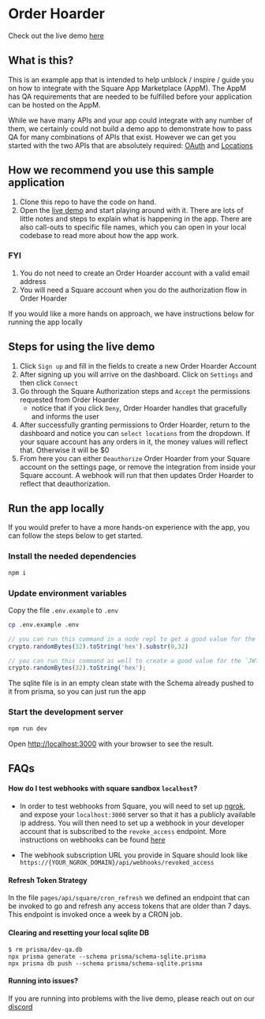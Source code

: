 # Order Hoarder
Check out the live demo [here](https://order-hoarder.fly.dev/)

## What is this?
This is an example app that is intended to help unblock / inspire / guide you on how to integrate with the Square App Marketplace (AppM). The AppM has QA requirements that are needed to be fulfilled before your application can be hosted on the AppM.

While we have many APIs and your app could integrate with any number of them, we certainly could not build a demo app to demonstrate how to pass QA for many combinations of APIs that exist. However we can get you started with the two APIs that are absolutely required: [OAuth](https://developer.squareup.com/docs/oauth-api/overview) and [Locations](https://developer.squareup.com/docs/locations-api)


## How we recommend you use this sample application
1. Clone this repo to have the code on hand.
1. Open the [live demo](https://order-hoarder.fly.dev/) and start playing around with it. There are lots of little notes and steps to explain what is happening in the app. There are also call-outs to specific file names, which you can open in your local codebase to read more about how the app work.
### FYI
1. You do not need to create an Order Hoarder account with a valid email address
1. You will need a Square account when you do the authorization flow in Order Hoarder

If you would like a more hands on approach, we have instructions below for running the app locally

## Steps for using the live demo
1. Click `Sign up` and fill in the fields to create a new Order Hoarder Account
1. After signing up you will arrive on the dashboard. Click on `Settings` and then click `Connect`
1. Go through the Square Authorization steps and `Accept` the permissions requested from Order Hoarder
    - notice that if you click `Deny`, Order Hoarder handles that gracefully and informs the user
1. After successfully granting permissions to Order Hoarder, return to the dashboard and notice you can `select locations` from the dropdown. If your square account has any orders in it, the money values will reflect that. Otherwise it will be $0
1. From here you can either `Deauthorize` Order Hoarder from your Square account on the settings page, or remove the integration from inside your Square account. A webhook will run that then updates Order Hoarder to reflect that deauthorization.


## Run the app locally

If you would prefer to have a more hands-on experience with the app, you can follow the steps below to get started.

### Install the needed dependencies
```bash
npm i
```
### Update environment variables
Copy the file `.env.example` to `.env`

```bash
cp .env.example .env
```

```js
// you can run this command in a node repl to get a good value for the `REACT_AES_KEY` field
crypto.randomBytes(32).toString('hex').substr(0,32)

// you can run this command as well to create a good value for the `JWT_SIGNING_SECRET`
crypto.randomBytes(32).toString('hex');
```

The sqlite file is in an empty clean state with the Schema already pushed to it from prisma, so you can just run the app

### Start the development server
```bash
npm run dev
```

Open [http://localhost:3000](http://localhost:3000) with your browser to see the result.

## FAQs

#### How do I test webhooks with square sandbox `localhost`?
- In order to test webhooks from Square, you will need to set up [ngrok](https://ngrok.com/), and expose your `localhost:3000` server so that it has a publicly available ip address. You will then need to set up a webhook in your developer account that is subscribed to the `revoke_access` endpoint. More instructions on webhooks can be found [here](https://developer.squareup.com/docs/webhooks/overview)

- The webhook subscription URL you provide in Square should look like `https://{YOUR_NGROK_DOMAIN}/api/webhooks/revoked_access`

#### Refresh Token Strategy
In the file `pages/api/square/cron_refresh` we defined an endpoint that can be invoked to go and refresh any access tokens that are older than 7 days. This endpoint is invoked once a week by a CRON job.


#### Clearing and resetting your local sqlite DB

```
$ rm prisma/dev-qa.db
npx prisma generate --schema prisma/schema-sqlite.prisma
npx prisma db push --schema prisma/schema-sqlite.prisma
```

#### Running into issues?
If you are running into problems with the live demo, please reach out on our [discord](https://discord.gg/squaredev)

